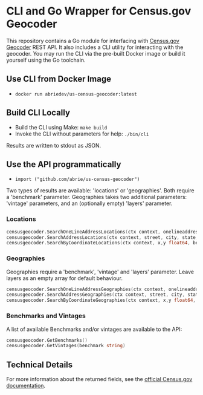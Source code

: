 # CLI and Go Wrapper for Census.gov Geocoder 

This repository contains a Go module for interfacing with [Census.gov Geocoder](https://geocoding.geo.census.gov/geocoder) REST API. It also includes a CLI utility for interacting with the geocoder. You may run the CLI via the pre-built Docker image or build it yourself using the Go toolchain.

## Use CLI from Docker Image

- `docker run abriedev/us-census-geocoder:latest`

## Build CLI Locally

- Build the CLI using Make: `make build`
- Invoke the CLI without parameters for help: `./bin/cli`

Results are written to stdout as JSON.

## Use the API programmatically

- `import ("github.com/abrie/us-census-geocoder")`

Two types of results are available: 'locations' or 'geographies'. Both require a 'benchmark' parameter.
Geographies takes two additional parameters: 'vintage' parameters, and an (optionally empty) 'layers' parameter.

### Locations
```go
censusgeocoder.SearchOneLineAddressLocations(ctx context, onelineaddress, benchmark string)
censusgeocoder.SearchAddressLocations(ctx context, street, city, state, benchmark string)
censusgeocoder.SearchByCoordinateLocations(ctx context, x,y float64, benchmark string)
```
### Geographies

Geographies require a 'benchmark', 'vintage' and 'layers' parameter. Leave layers as an empty array for default behaviour.
```go
censusgeocoder.SearchOneLineAddressGeographies(ctx context, onelineaddress, benchmark, vintage string, layers []string)
censusgeocoder.SearchAddressGeographies(ctx context, street, city, state, benchmark, vintage string, layers []string)
censusgeocoder.SearchByCoordinateGeographies(ctx context, x,y float64, benchmark, vintage string, layers[]string)
```

### Benchmarks and Vintages

A list of available Benchmarks and/or vintages are available to the API:
```go
censusgeocoder.GetBenchmarks()
censusgeocoder.GetVintages(benchmark string)
```

## Technical Details

For more information about the returned fields, see the [official Census.gov documentation](https://geocoding.geo.census.gov/geocoder/Geocoding_Services_API.pdf).
